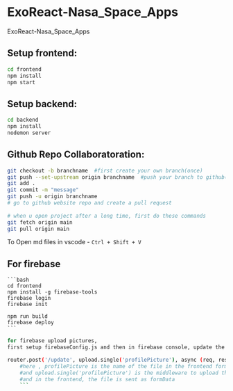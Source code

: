 # ExoReact-Nasa_Space_Apps
ExoReact-Nasa_Space_Apps

## Setup frontend:

```bash
cd frontend
npm install
npm start
```
## Setup backend:

```bash
cd backend
npm install
nodemon server
```


## Github Repo Collaboratoration:


```bash
git checkout -b branchname  #first create your own branch(once)
git push --set-upstream origin branchname  #push your branch to github(once)
git add .
git commit -m "message"
git push -u origin branchname   
# go to github website repo and create a pull request
    
# when u open project after a long time, first do these commands
git fetch origin main
git pull origin main
```
To Open md files in vscode - `Ctrl + Shift + V`




## For firebase
    
    ```bash
    cd frontend
    npm install -g firebase-tools
    firebase login
    firebase init

    npm run build
    firebase deploy
    ```


```bash
for firebase upload pictures,
first setup firebaseConfig.js and then in firebase console, update the rules section to allow read and write
```
```bash
router.post('/update', upload.single('profilePicture'), async (req, res) => { })
    #here , profilePicture is the name of the file in the frontend formData
    #and upload.single('profilePicture') is the middleware to upload the file
    #and in the frontend, the file is sent as formData
    ```

